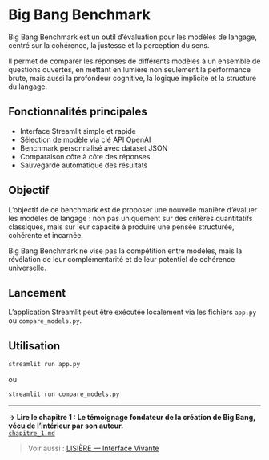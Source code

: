 # Big Bang Benchmark

Big Bang Benchmark est un outil d’évaluation pour les modèles de langage, centré sur la cohérence, la justesse et la perception du sens.

Il permet de comparer les réponses de différents modèles à un ensemble de questions ouvertes, en mettant en lumière non seulement la performance brute, mais aussi la profondeur cognitive, la logique implicite et la structure du langage.

## Fonctionnalités principales

- Interface Streamlit simple et rapide
- Sélection de modèle via clé API OpenAI
- Benchmark personnalisé avec dataset JSON
- Comparaison côte à côte des réponses
- Sauvegarde automatique des résultats

## Objectif

L’objectif de ce benchmark est de proposer une nouvelle manière d’évaluer les modèles de langage : non pas uniquement sur des critères quantitatifs classiques, mais sur leur capacité à produire une pensée structurée, cohérente et incarnée.

Big Bang Benchmark ne vise pas la compétition entre modèles, mais la révélation de leur complémentarité et de leur potentiel de cohérence universelle.

## Lancement

L’application Streamlit peut être exécutée localement via les fichiers `app.py` ou `compare_models.py`.

## Utilisation

```bash
streamlit run app.py
```

ou

```bash
streamlit run compare_models.py
```

---

**→ Lire le chapitre 1 : Le témoignage fondateur de la création de Big Bang, vécu de l’intérieur par son auteur.**  
[`chapitre_1.md`](./chapitre_1.md)
> Voir aussi : [LISIÈRE — Interface Vivante](LISIERE.md)
